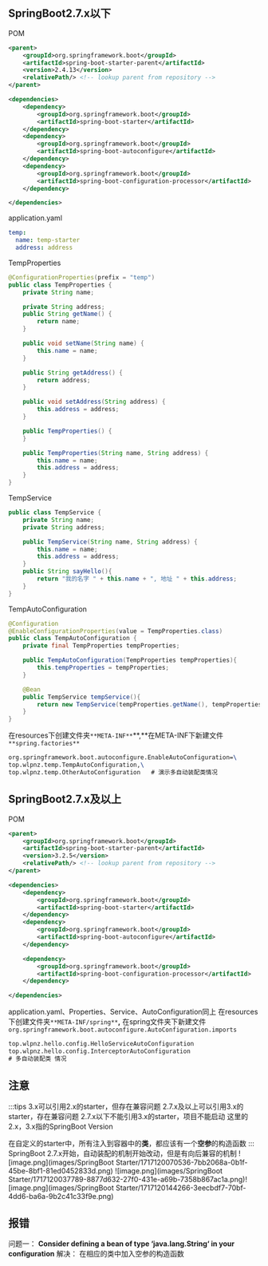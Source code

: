 ## SpringBoot2.7.x以下
POM
```xml
<parent>
    <groupId>org.springframework.boot</groupId>
    <artifactId>spring-boot-starter-parent</artifactId>
    <version>2.4.13</version>
    <relativePath/> <!-- lookup parent from repository -->
</parent>

<dependencies>
    <dependency>
        <groupId>org.springframework.boot</groupId>
        <artifactId>spring-boot-starter</artifactId>
    </dependency>
    <dependency>
        <groupId>org.springframework.boot</groupId>
        <artifactId>spring-boot-autoconfigure</artifactId>
    </dependency>
    <dependency>
        <groupId>org.springframework.boot</groupId>
        <artifactId>spring-boot-configuration-processor</artifactId>
    </dependency>

</dependencies>
```
application.yaml
```yaml
temp:
  name: temp-starter
  address: address
```
TempProperties
```java
@ConfigurationProperties(prefix = "temp")
public class TempProperties {
    private String name;

    private String address;
    public String getName() {
        return name;
    }

    public void setName(String name) {
        this.name = name;
    }

    public String getAddress() {
        return address;
    }

    public void setAddress(String address) {
        this.address = address;
    }

    public TempProperties() {
    }

    public TempProperties(String name, String address) {
        this.name = name;
        this.address = address;
    }
}
```
TempService
```java
public class TempService {
    private String name;
    private String address;

    public TempService(String name, String address) {
        this.name = name;
        this.address = address;
    }
    public String sayHello(){
        return "我的名字 " + this.name + ", 地址 " + this.address;
    }
}
```
TempAutoConfiguration
```java
@Configuration
@EnableConfigurationProperties(value = TempProperties.class)
public class TempAutoConfiguration {
    private final TempProperties tempProperties;

    public TempAutoConfiguration(TempProperties tempProperties){
        this.tempProperties = tempProperties;
    }

    @Bean
    public TempService tempService(){
        return new TempService(tempProperties.getName(), tempProperties.getAddress());
    }
}
```
在resources下创建文件夹`**META-INF**`**,**在META-INF下新建文件`**spring.factories**`
```latex
org.springframework.boot.autoconfigure.EnableAutoConfiguration=\
top.wlpnz.temp.TempAutoConfiguration,\
top.wlpnz.temp.OtherAutoConfiguration   # 演示多自动装配类情况
```
## SpringBoot2.7.x及以上
POM
```xml
<parent>
    <groupId>org.springframework.boot</groupId>
    <artifactId>spring-boot-starter-parent</artifactId>
    <version>3.2.5</version>
    <relativePath/> <!-- lookup parent from repository -->
</parent>

<dependencies>
    <dependency>
        <groupId>org.springframework.boot</groupId>
        <artifactId>spring-boot-starter</artifactId>
    </dependency>
    <dependency>
        <groupId>org.springframework.boot</groupId>
        <artifactId>spring-boot-autoconfigure</artifactId>
    </dependency>

    <dependency>
        <groupId>org.springframework.boot</groupId>
        <artifactId>spring-boot-configuration-processor</artifactId>
    </dependency>

</dependencies>
```
application.yaml、Properties、Service、AutoConfiguration同上
在resources下创建文件夹`**META-INF/spring**`**,**
在spring文件夹下新建文件`org.springframework.boot.autoconfigure.AutoConfiguration.imports`
```latex
top.wlpnz.hello.config.HelloServiceAutoConfiguration
top.wlpnz.hello.config.InterceptorAutoConfiguration  
# 多自动装配类 情况
```

## 注意
:::tips
3.x可以引用2.x的starter，但存在兼容问题
2.7.x及以上可以引用3.x的starter，存在兼容问题
2.7.x以下不能引用3.x的starter，项目不能启动
这里的2.x，3.x指的SpringBoot Version

在自定义的starter中，所有注入到容器中的**类**，都应该有一个**空参**的构造函数
:::
SpringBoot 2.7.x开始，自动装配的机制开始改动，但是有向后兼容的机制
![image.png](images/SpringBoot Starter/1717120070536-7bb2068a-0b1f-45be-8bf1-81ed0452833d.png)
![image.png](images/SpringBoot Starter/1717120037789-8877d632-27f0-431e-a69b-7358b867ac1a.png)![image.png](images/SpringBoot Starter/1717120144266-3eecbdf7-70bf-4dd6-ba6a-9b2c41c33f9e.png)



## 报错
问题一：
**Consider defining a bean of type ‘java.lang.String‘ in your configuration**
解决：
在相应的类中加入空参的构造函数

